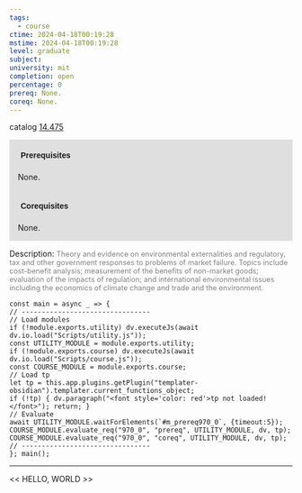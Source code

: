 ```yaml
---
tags:
  - course
ctime: 2024-04-18T00:19:28
mstime: 2024-04-18T00:19:28
level: graduate
subject: 
university: mit
completion: open
percentage: 0
prereq: None.
coreq: None.
---
```


catalog [14.475](http://student.mit.edu/catalog/m14b.html#14.475)

<span style="display: block; padding: 15px; background-color: rgb(100, 100, 100, 0.2);"><font id="m_prereq970_0" style="display: block; font-family: Arial, sans-serif; font-weight: bold; padding: 5px">Prerequisites</font><br><span id="prereq970_0">None.</span></span>
<span style="display: block; padding: 15px; background-color: rgb(100, 100, 100, 0.2);"><font id="m_coreq970_0" style="display: block; font-family: Arial, sans-serif; font-weight: bold; padding: 5px">Corequisites</font><br><span id="coreq970_0">None.</span></span>

<font style="">Description:</font>
<font style="color: grey; font-size: 0.8rem;">Theory and evidence on environmental externalities and regulatory, tax and other government responses to problems of market failure. Topics include cost-benefit analysis; measurement of the benefits of non-market goods; evaluation of the impacts of regulation; and international environmental issues including the economics of climate change and trade and the environment.</font>

```dataviewjs
const main = async _ => {
// --------------------------------
// Load modules
if (!module.exports.utility) dv.executeJs(await dv.io.load("Scripts/utility.js"));
const UTILITY_MODULE = module.exports.utility;
if (!module.exports.course) dv.executeJs(await dv.io.load("Scripts/course.js"));
const COURSE_MODULE = module.exports.course;
// Load tp
let tp = this.app.plugins.getPlugin("templater-obsidian").templater.current_functions_object;
if (!tp) { dv.paragraph("<font style='color: red'>tp not loaded!</font>"); return; }
// Evaluate
await UTILITY_MODULE.waitForElements(`#m_prereq970_0`, {timeout:5});
COURSE_MODULE.evaluate_req("970_0", "prereq", UTILITY_MODULE, dv, tp);
COURSE_MODULE.evaluate_req("970_0", "coreq", UTILITY_MODULE, dv, tp);
// --------------------------------
}; main();
```

---

<< HELLO, WORLD >>
